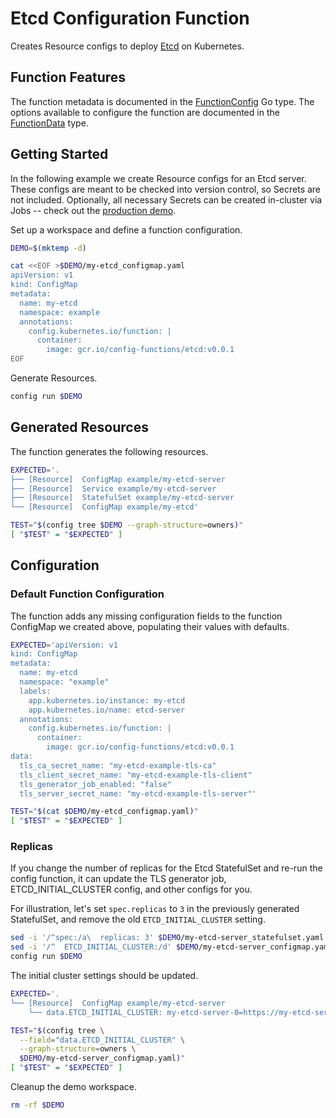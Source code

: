 [etcd]: https://etcd.io/
[FunctionConfig]: https://pkg.go.dev/github.com/bzub/config-functions/etcd?tab=doc#FunctionConfig
[FunctionData]: https://pkg.go.dev/github.com/bzub/config-functions/etcd?tab=doc#FunctionData

# Etcd Configuration Function

Creates Resource configs to deploy [Etcd][etcd] on Kubernetes.

## Function Features

The function metadata is documented in the [FunctionConfig][FunctionConfig] Go
type. The options available to configure the function are documented in the
[FunctionData][FunctionData] type.

## Getting Started

In the following example we create Resource configs for an Etcd server. These
configs are meant to be checked into version control, so Secrets are not
included. Optionally, all necessary Secrets can be created in-cluster via Jobs
-- check out the [production demo](./productionExample.md).

Set up a workspace and define a function configuration.
<!-- @createFunctionConfig @test -->
```sh
DEMO=$(mktemp -d)

cat <<EOF >$DEMO/my-etcd_configmap.yaml
apiVersion: v1
kind: ConfigMap
metadata:
  name: my-etcd
  namespace: example
  annotations:
    config.kubernetes.io/function: |
      container:
        image: gcr.io/config-functions/etcd:v0.0.1
EOF
```

Generate Resources.
<!-- @generateInitialResources @test -->
```sh
config run $DEMO
```

## Generated Resources

The function generates the following resources.
<!-- @verifyResources @test -->
```sh
EXPECTED='.
├── [Resource]  ConfigMap example/my-etcd-server
├── [Resource]  Service example/my-etcd-server
├── [Resource]  StatefulSet example/my-etcd-server
└── [Resource]  ConfigMap example/my-etcd'

TEST="$(config tree $DEMO --graph-structure=owners)"
[ "$TEST" = "$EXPECTED" ]
```

## Configuration

### Default Function Configuration

The function adds any missing configuration fields to the function ConfigMap we
created above, populating their values with defaults.

<!-- @verifyFunctionConfigDefaults @test -->
```sh
EXPECTED='apiVersion: v1
kind: ConfigMap
metadata:
  name: my-etcd
  namespace: "example"
  labels:
    app.kubernetes.io/instance: my-etcd
    app.kubernetes.io/name: etcd-server
  annotations:
    config.kubernetes.io/function: |
      container:
        image: gcr.io/config-functions/etcd:v0.0.1
data:
  tls_ca_secret_name: "my-etcd-example-tls-ca"
  tls_client_secret_name: "my-etcd-example-tls-client"
  tls_generator_job_enabled: "false"
  tls_server_secret_name: "my-etcd-example-tls-server"'

TEST="$(cat $DEMO/my-etcd_configmap.yaml)"
[ "$TEST" = "$EXPECTED" ]
```

### Replicas

If you change the number of replicas for the Etcd StatefulSet and re-run the
config function, it can update the TLS generator job, ETCD_INITIAL_CLUSTER
config, and other configs for you.

For illustration, let's set `spec.replicas` to `3` in the previously generated
StatefulSet, and remove the old `ETCD_INITIAL_CLUSTER` setting.
<!-- $patchSTSReplicas @test -->
```sh
sed -i '/^spec:/a\  replicas: 3' $DEMO/my-etcd-server_statefulset.yaml
sed -i '/^  ETCD_INITIAL_CLUSTER:/d' $DEMO/my-etcd-server_configmap.yaml
config run $DEMO
```

The initial cluster settings should be updated.
<!-- $verifyInitialCluster3 @test -->
```sh
EXPECTED='.
└── [Resource]  ConfigMap example/my-etcd-server
    └── data.ETCD_INITIAL_CLUSTER: my-etcd-server-0=https://my-etcd-server-0.my-etcd-server:2380,my-etcd-server-1=https://my-etcd-server-1.my-etcd-server:2380,my-etcd-server-2=https://my-etcd-server-2.my-etcd-server:2380'

TEST="$(config tree \
  --field="data.ETCD_INITIAL_CLUSTER" \
  --graph-structure=owners \
  $DEMO/my-etcd-server_configmap.yaml)"
[ "$TEST" = "$EXPECTED" ]
```

Cleanup the demo workspace.
<!-- @cleanupWorkspace @test -->
```sh
rm -rf $DEMO
```
